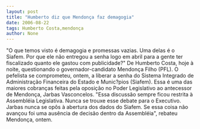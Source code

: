 ```yaml
---
layout: post
title: "Humberto diz que Mendonça faz demagogia"
date: 2006-08-22
tags: Humberto Costa,mendonça
author: None
---
```

\"O que temos visto é demagogia e promessas vazias. Uma delas é o Siafem. Por que ele não entregou a senha logo em abril para a gente ter fiscalizado quanto ele gastou com publicidade?\"
De Humberto Costa, hoje à noite, questionando o governador-candidato Mendonça Filho (PFL). 
O pefelista se comprometeu, ontem, a liberar a senha do Sistema Integrado de Administração Financeira do Estado e Munic?pios (Siafem). 
Essa é uma das maiores cobranças feitas pela oposição no Poder Legislativo ao&nbsp;antecessor de Mendonça, Jarbas Vasconcelos.
\"Essa discussão sempre ficou restrita à Assembléia Legislativa. Nunca se trouxe esse debate para o Executivo. Jarbas nunca se opôs à abertura dos dados do Siafem. Se essa coisa não avançou foi uma ausência de decisão dentro da Assembléia\",&nbsp;rebateu Mendonça, ontem.&nbsp; 